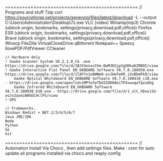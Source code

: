===============================================
	// Programs and stuff
	7zip curl https://sourceforge.net/projects/sevenzip/files/latest/download -L --output C:\Users\Administrator\Desktop\7z.exe
	VLC	(video)
	Winamp(mp3)
	Chrome (ublock origin, bookmarks, settings(privacy,download,pdf,office))
	Firefox ESR (ublock origin, bookmarks, settings(privacy,download,pdf,office))
	Brave (ublock origin, bookmarks, settings(privacy,download,pdf,office))
	Winscp
	FileZilla
	VirtualCloneDrive
	qBittorent
	Notepad++
	Speecy		
	IlovePDF/PdfViewer
	CCleaner
	
	// Hardware Only
	! Gaoke Scanner System V6.2.1.0_CG .exe - https://drive.google.com/file/d/1BJtUxnvxIhm-BwMJEGjpSgODka6ZRB9I/view
	! Gaoke Interactive Flat Panel EN_GKBOARD Software V8.7.0.180930.exe - https://drive.google.com/file/d/1lAFYv1o8WNm9-yvJHwfeKR_iXxBbmPk8/view
		Gaoke Optical Whiteboard EN_GKBOARD Software V8.7.0.190410_c10.exe - https://drive.google.com/open?id=1MPfwfpTbG5ZOD6AeiTP4xwuqaTqvuUbg	
		Gaoke Infrared Whiteboard EN_GKBOARD Software V8.7.0.180930_b10.exe - https://drive.google.com/file/d/1_ulC_XEwxiSG-ooJx2qsmiWAhDi9clP5/view
	! UPS

	// Frameworks.
	Windows Redist + NET.2/3/4/5/6/7
	Java JRE/JDK
	Node
	Python
	Go
	Git
	
===============================================
	// Automation
	Install Via Choco , then add settings files.
	Make : cron for auto update all programs installed via choco and reaply config
	